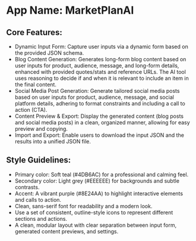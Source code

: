 # **App Name**: MarketPlanAI

## Core Features:

- Dynamic Input Form: Capture user inputs via a dynamic form based on the provided JSON schema.
- Blog Content Generation: Generates long-form blog content based on user inputs for product, audience, message, and long-form details, enhanced with provided quotes/stats and reference URLs. The AI tool uses reasoning to decide if and when it is relevant to include an item in the final content.
- Social Media Post Generation: Generate tailored social media posts based on user inputs for product, audience, message, and social platform details, adhering to format constraints and including a call to action (CTA).
- Content Preview & Export: Display the generated content (blog posts and social media posts) in a clean, organized manner, allowing for easy preview and copying.
- Import and Export: Enable users to download the input JSON and the results into a unified JSON file.

## Style Guidelines:

- Primary color: Soft teal (#4DB6AC) for a professional and calming feel.
- Secondary color: Light grey (#EEEEEE) for backgrounds and subtle contrasts.
- Accent: A vibrant purple (#8E24AA) to highlight interactive elements and calls to action.
- Clean, sans-serif font for readability and a modern look.
- Use a set of consistent, outline-style icons to represent different sections and actions.
- A clean, modular layout with clear separation between input form, generated content previews, and settings.